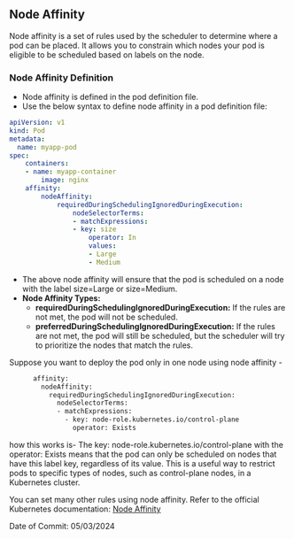 ## Node Affinity

Node affinity is a set of rules used by the scheduler to determine where a pod can be placed. It allows you to constrain which nodes your pod is eligible to be scheduled based on labels on the node.

### Node Affinity Definition

- Node affinity is defined in the pod definition file.
- Use the below syntax to define node affinity in a pod definition file:

```yaml
apiVersion: v1
kind: Pod
metadata:
  name: myapp-pod
spec:
    containers:
    - name: myapp-container
        image: nginx
    affinity:
        nodeAffinity:
            requiredDuringSchedulingIgnoredDuringExecution:
                nodeSelectorTerms:
                - matchExpressions:
                - key: size
                    operator: In
                    values:
                    - Large
                    - Medium
```

- The above node affinity will ensure that the pod is scheduled on a node with the label size=Large or size=Medium.
- **Node Affinity Types:**
  - **requiredDuringSchedulingIgnoredDuringExecution:** If the rules are not met, the pod will not be scheduled.
  - **preferredDuringSchedulingIgnoredDuringExecution:** If the rules are not met, the pod will still be scheduled, but the scheduler will try to prioritize the nodes that match the rules.

Suppose you want to deploy the pod only in one node using node affinity -
``` bash
      affinity:
        nodeAffinity:
          requiredDuringSchedulingIgnoredDuringExecution:
            nodeSelectorTerms:
            - matchExpressions:
              - key: node-role.kubernetes.io/control-plane
                operator: Exists
```
how this works is-
The key: node-role.kubernetes.io/control-plane with the operator: Exists means that the pod can only be scheduled on nodes that have this label key, regardless of its value. This is a useful way to restrict pods to specific types of nodes, such as control-plane nodes, in a Kubernetes cluster.

You can set many other rules using node affinity. Refer to the official Kubernetes documentation: [Node Affinity](https://kubernetes.io/docs/concepts/scheduling-eviction/assign-pod-node/#node-affinity)

Date of Commit: 05/03/2024
